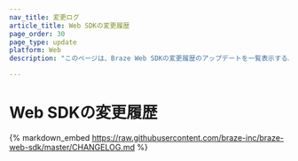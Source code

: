```yaml
---
nav_title: 変更ログ
article_title: Web SDKの変更履歴
page_order: 30
page_type: update
platform: Web
description: "このページは、Braze Web SDKの変更履歴のアップデートを一覧表示する。"

---
```


# Web SDKの変更履歴

{% markdown_embed https://raw.githubusercontent.com/braze-inc/braze-web-sdk/master/CHANGELOG.md %}

